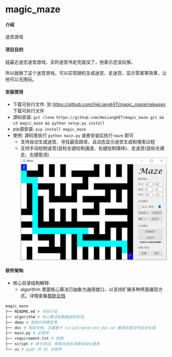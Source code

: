 # magic_maze

#### 介绍

迷宫游戏

#### 项目目的

娃最近迷恋迷宫游戏，买的迷宫书走完就没了，他表示还没玩够。

所以就做了这个迷宫游戏，可以实现随机生成迷宫、走迷宫、显示答案等效果，让他可以无限玩。

#### 安装使用

+ 下载可执行文件: 到 https://github.com/HeLiangHIT/magic_maze/releases 下载可执行文件
+ 源码安装: `git clone https://github.com/HeLiangHIT/magic_maze.git && cd magic_maze && python setup.py install`
+ pip源安装: `pip install magic_maze`
+ 使用: 源码里执行 `python main.py` 或者安装后执行 `maze` 即可
    * 支持自动生成迷宫、寻找最佳路径，且动态显示迷宫生成和搜索过程
    * 支持手动绘制迷宫(鼠标左键绘制通道、右键绘制墙体)、走迷宫(鼠标左键走、右键取消)
![./doc/demo.png](./doc/demo.png)


#### 软件架构

+ 核心目录结构解释:
    * algorithm 里面核心算法已抽象为通用接口，以支持扩展多种界面展现方式，详情查看[帮助文档](./doc/algorithm.txt)
```py
magic_maze
├── README.md # 项目介绍
├── algorithm # 核心算法和数据结构实现
├── demo # 使用示例模型等
├── doc # 帮助文档，主要基于 script/generate_doc.sh 脚本在提交时自动生成
├── main.py # 主程序
├── requirement.txt # 依赖
├── script # 单元测试、帮助文档生成等自动化脚本
└── ui # pyqt 的 UI 主程序
```

